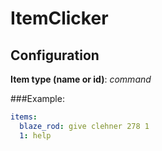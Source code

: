 # ItemClicker

## Configuration

**Item type (name or id)**: *command*

###Example:

```yaml
items:
  blaze_rod: give clehner 278 1
  1: help
```
